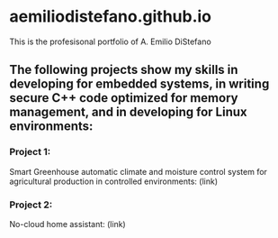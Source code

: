 # aemiliodistefano.github.io

This is the profesisonal portfolio of A. Emilio DiStefano

## The following projects show my skills in developing for embedded systems, in writing secure C++ code optimized for memory management, and in developing for Linux environments:

### Project 1: 
Smart Greenhouse automatic climate and moisture control system for agricultural production in controlled environments:
(link)

### Project 2:
No-cloud home assistant: 
(link)
